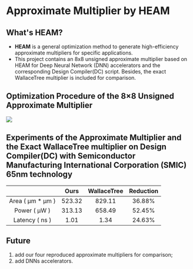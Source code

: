 # Approximate Multiplier by HEAM


## What's HEAM?

 - **HEAM** is a general optimization method to generate high-efficiency approximate multipliers for specific applications.
 - This project contains an 8x8 unsigned approximate multiplier based on HEAM for Deep Neural Network (DNN) accelerators and the corresponding Design Compiler(DC) script. Besides, the exact WallaceTree multiplier is included for comparison.


## Optimization Procedure of the 8×8 Unsigned Approximate Multiplier

![](https://github.com/shelljane/HEAM/blob/main/fig.png)


## Experiments of the Approximate Multiplier and the Exact WallaceTree multiplier on Design Compiler(DC) with Semiconductor Manufacturing International Corporation (SMIC) 65nm technology

|         |   Ours  | WallaceTree | Reduction |
| :-----: | :-----: | :-----: |  :-----: | 
| Area ( μm * μm ) | 523.32 | 829.11 | 36.88% |
| Power ( μW )  | 313.13 | 658.49 | 52.45% |
| Latency ( ns ) | 1.01 | 1.34 | 24.63% |


## Future
1. add our four reproduced approximate multipliers for comparison;
2. add DNNs accelerators.

